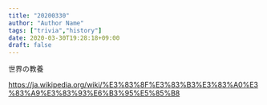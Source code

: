 ```yaml
---
title: "20200330"
author: "Author Name"
tags: ["trivia","history"]
date: 2020-03-30T19:28:18+09:00
draft: false
---
```


世界の教養

<!--more-->
https://ja.wikipedia.org/wiki/%E3%83%8F%E3%83%B3%E3%83%A0%E3%83%A9%E3%83%93%E6%B3%95%E5%85%B8

